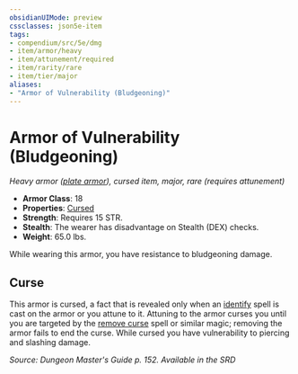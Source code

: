```yaml
---
obsidianUIMode: preview
cssclasses: json5e-item
tags:
- compendium/src/5e/dmg
- item/armor/heavy
- item/attunement/required
- item/rarity/rare
- item/tier/major
aliases: 
- "Armor of Vulnerability (Bludgeoning)"
---
```

# Armor of Vulnerability (Bludgeoning)
*Heavy armor ([plate armor](Mechanics/items/plate-armor.md)), cursed item, major, rare (requires attunement)*  

- **Armor Class**: 18
- **Properties**: [Cursed](Mechanics/Rules/item-properties.md#Cursed%20Items)
- **Strength**: Requires 15 STR.
- **Stealth**: The wearer has disadvantage on Stealth (DEX) checks.
- **Weight**: 65.0 lbs.

While wearing this armor, you have resistance to bludgeoning damage.

## Curse

This armor is cursed, a fact that is revealed only when an [identify](Mechanics/spells/identify.md) spell is cast on the armor or you attune to it. Attuning to the armor curses you until you are targeted by the [remove curse](Mechanics/spells/remove-curse.md) spell or similar magic; removing the armor fails to end the curse. While cursed you have vulnerability to piercing and slashing damage.

*Source: Dungeon Master's Guide p. 152. Available in the <span title='Systems Reference Document (5.1)'>SRD</span>*